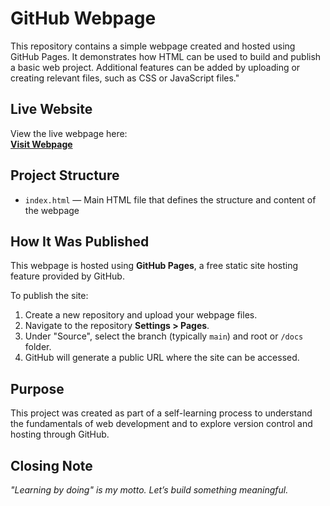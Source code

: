 # GitHub Webpage

This repository contains a simple webpage created and hosted using GitHub Pages. It demonstrates how HTML can be used to build and publish a basic web project. Additional features can be added by uploading or creating relevant files, such as CSS or JavaScript files."

## Live Website

View the live webpage here:  
**[Visit Webpage](https://arif-fazal.github.io/)**  

## Project Structure

- `index.html` — Main HTML file that defines the structure and content of the webpage  

## How It Was Published

This webpage is hosted using **GitHub Pages**, a free static site hosting feature provided by GitHub.

To publish the site:
1. Create a new repository and upload your webpage files.
2. Navigate to the repository **Settings > Pages**.
3. Under "Source", select the branch (typically `main`) and root or `/docs` folder.
4. GitHub will generate a public URL where the site can be accessed.

## Purpose

This project was created as part of a self-learning process to understand the fundamentals of web development and to explore version control and hosting through GitHub.

## Closing Note

*"Learning by doing" is my motto. Let’s build something meaningful.*
